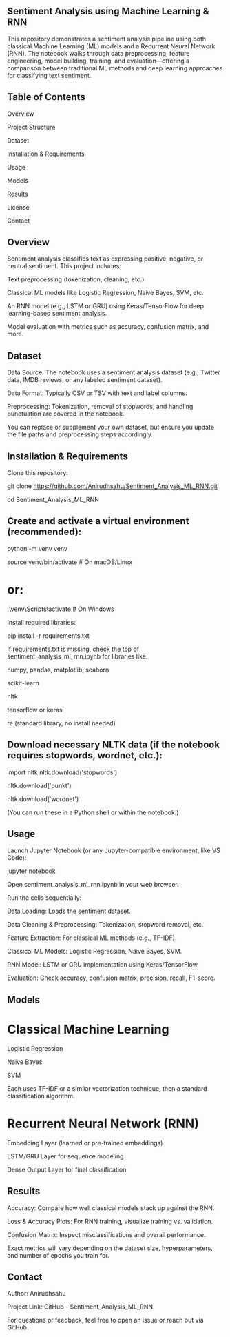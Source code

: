 ## Sentiment Analysis using Machine Learning & RNN
This repository demonstrates a sentiment analysis pipeline using both classical Machine Learning (ML) models and a Recurrent Neural Network (RNN). The notebook walks through data preprocessing, feature engineering, model building, training, and evaluation—offering a comparison between traditional ML methods and deep learning approaches for classifying text sentiment.

## Table of Contents
Overview

Project Structure

Dataset

Installation & Requirements

Usage

Models

Results

License

Contact

## Overview
Sentiment analysis classifies text as expressing positive, negative, or neutral sentiment. This project includes:

Text preprocessing (tokenization, cleaning, etc.)

Classical ML models like Logistic Regression, Naive Bayes, SVM, etc.

An RNN model (e.g., LSTM or GRU) using Keras/TensorFlow for deep learning-based sentiment analysis.

Model evaluation with metrics such as accuracy, confusion matrix, and more.

## Dataset
Data Source: The notebook uses a sentiment analysis dataset (e.g., Twitter data, IMDB reviews, or any labeled sentiment dataset).

Data Format: Typically CSV or TSV with text and label columns.

Preprocessing: Tokenization, removal of stopwords, and handling punctuation are covered in the notebook.

You can replace or supplement your own dataset, but ensure you update the file paths and preprocessing steps accordingly.

## Installation & Requirements
Clone this repository:

git clone https://github.com/Anirudhsahu/Sentiment_Analysis_ML_RNN.git

cd Sentiment_Analysis_ML_RNN

## Create and activate a virtual environment (recommended):

python -m venv venv

source venv/bin/activate       # On macOS/Linux

# or:

.\venv\Scripts\activate        # On Windows

Install required libraries:

pip install -r requirements.txt

If requirements.txt is missing, check the top of sentiment_analysis_ml_rnn.ipynb for libraries like:

numpy, pandas, matplotlib, seaborn

scikit-learn

nltk

tensorflow or keras

re (standard library, no install needed)

## Download necessary NLTK data (if the notebook requires stopwords, wordnet, etc.):

import nltk
nltk.download('stopwords')

nltk.download('punkt')

nltk.download('wordnet')

(You can run these in a Python shell or within the notebook.)

## Usage
Launch Jupyter Notebook (or any Jupyter-compatible environment, like VS Code):

jupyter notebook

Open sentiment_analysis_ml_rnn.ipynb in your web browser.

Run the cells sequentially:

Data Loading: Loads the sentiment dataset.

Data Cleaning & Preprocessing: Tokenization, stopword removal, etc.

Feature Extraction: For classical ML methods (e.g., TF-IDF).

Classical ML Models: Logistic Regression, Naive Bayes, SVM.

RNN Model: LSTM or GRU implementation using Keras/TensorFlow.

Evaluation: Check accuracy, confusion matrix, precision, recall, F1-score.

## Models
# Classical Machine Learning
Logistic Regression

Naive Bayes

SVM

Each uses TF-IDF or a similar vectorization technique, then a standard classification algorithm.

# Recurrent Neural Network (RNN)
Embedding Layer (learned or pre-trained embeddings)

LSTM/GRU Layer for sequence modeling

Dense Output Layer for final classification

## Results
Accuracy: Compare how well classical models stack up against the RNN.

Loss & Accuracy Plots: For RNN training, visualize training vs. validation.

Confusion Matrix: Inspect misclassifications and overall performance.

Exact metrics will vary depending on the dataset size, hyperparameters, and number of epochs you train for.

## Contact
Author: Anirudhsahu

Project Link: GitHub - Sentiment_Analysis_ML_RNN

For questions or feedback, feel free to open an issue or reach out via GitHub.
